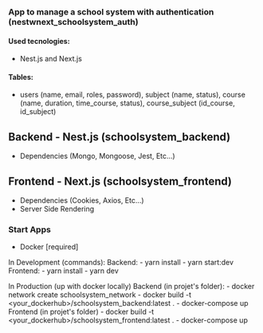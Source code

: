 ### App to manage a school system with authentication (nestwnext_schoolsystem_auth)

#### Used tecnologies:
- Nest.js and Next.js

#### Tables:
- users (name, email, roles, password),
    subject (name, status),
    course (name, duration, time_course, status),
    course_subject (id_course, id_subject)

## Backend - Nest.js (schoolsystem_backend)
- Dependencies (Mongo, Mongoose, Jest, Etc...)

## Frontend - Next.js (schoolsystem_frontend)
- Dependencies (Cookies, Axios, Etc...)
- Server Side Rendering

### Start Apps
- Docker [required]

In Development (commands):
    Backend:
        - yarn install
        - yarn start:dev
    Frontend:
        - yarn install
        - yarn dev

In Production (up with docker locally)
    Backend (in projet's folder):
        - docker network create schoolsystem_network
        - docker build -t <your_dockerhub>/schoolsystem_backend:latest .
        - docker-compose up
    Frontend (in projet's folder)
        - docker build -t <your_dockerhub>/schoolsystem_frontend:latest .
        - docker-compose up